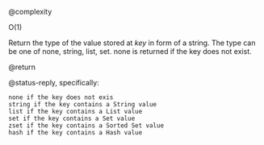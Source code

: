@complexity

O(1)


Return the type of the value stored at _key_ in form of a
string. The type can be one of none, string, list, set.
none is returned if the key does not exist.

@return

@status-reply, specifically:

    none if the key does not exis
    string if the key contains a String value
    list if the key contains a List value
    set if the key contains a Set value
    zset if the key contains a Sorted Set value
    hash if the key contains a Hash value
